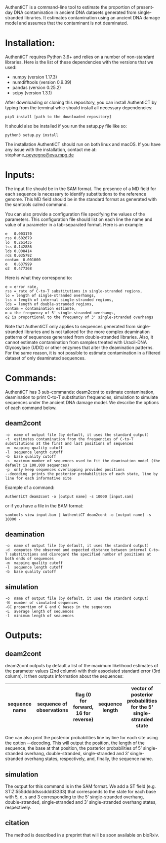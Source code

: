 AuthentiCT is a command-line tool to estimate the proportion of present-day DNA contamination in ancient DNA datasets generated from single-stranded libraries.
It estimates contamination using an ancient DNA damage model and assumes that the contaminant is not deaminated.

Installation:
=============
AuthentiCT requires Python 3.6+ and relies on a number of non-standard libraries. Here is the list of these dependencies with the versions that we used:
- numpy (version 1.17.3)
- numdifftools (version 0.9.39)
- pandas (version 0.25.2)
- scipy (version 1.3.1)

After downloading or cloning this repository, you can install AuthentiCT by typing from the terminal whic should install all necessary dependencies:
```
pip3 install [path to the downloaded repository]
```
It should also be installed if you run the setup.py file like so: 
```
python3 setup.py install
```
The installation AuthentiCT should run on both linux and macOS. If you have any issue with the installation, contact me at: stephane\_peyregne@eva.mpg.de

Inputs:
=======
The input file should be in the SAM format. The presence of a MD field for each sequence is necessary to identify substitutions to the reference genome. This MD field should be in the standard format as generated with the samtools calmd command.

You can also provide a configuration file specifying the values of the parameters. This configuration file should list on each line the name and value of a parameter in a tab-separated format. Here is an example:
```
e	0.003170
rss	0.602679
lo	0.261435
lss	0.142886
lds	0.008414
rds	0.035792
contam	0.001000
o	0.637999
o2	0.477368
```

Here is what they correspond to:
```
e = error rate,
rss = rate of C-to-T substitutions in single-stranded regions,
lo = length of single-stranded overhangs,
lss = length of internal single-stranded regions,
lds = length of double-stranded regions,
contam = contamination estiamte,
o = the frequency of 5' single-stranded overhangs,
o2 is proportional to the frequency of 3' single-stranded overhangs
```

Note that AuthentiCT only applies to sequences generated from single-stranded libraries and is not tailored for the more complex deamination patterns of sequences generated from double-stranded libraries. Also, it cannot estimate contamination from samples treated with Uracil-DNA Glycosylase (UDG) or other enzymes that alter the deamination patterns. For the same reason, it is not possible to estimate contamination in a filtered dataset of only deaminated sequences.

Commands:
=========
AuthentiCT has 3 sub-commands: deam2cont to estimate contamination, deamination to print C-to-T substitution frequencies, simulation to simulate sequences under the ancient DNA damage model. We describe the options of each command below.

deam2cont
---------
	-o	name of output file (by default, it uses the standard output)
	-t	estimates contamination from the frequencies of C-to-T substitutions at the first and last positions of sequences
	-m	mapping quality cutoff
	-l	sequence length cutoff
	-b	base quality cutoff
	-s	maximum number of sequences used to fit the deamination model (the default is 100,000 sequences)
	-p	only keep sequences overlapping provided positions
	--decoding	prints the posterior probabilities of each state, line by line for each informative site

Example of a command:
```
AuthentiCT deam2cont -o [output name] -s 10000 [input.sam]
```
or if you have a file in the BAM format:
```
samtools view input.bam | AuthentiCT deam2cont -o [output name] -s 10000 -
```

deamination
-----------
	-o	name of output file (by default, it uses the standard output)
	-d	computes the observed and expected distance between internal C-to-T substitutions and disregard the specified number of positions at both ends of sequences
	-m	mappinq quality cutoff
	-l	sequence length cutoff
	-b	base quality cutoff

simulation
----------
	-o	name of output file (by default, it uses the standard output)
	-N	number of simulated sequences
	-GC	proportion of G and C bases in the sequences
	-L	average length of sequences
	-l	minimum length of seauences

Outputs:
========

deam2cont
---------
deam2cont outputs by default a list of the maximum likelihood estimates of the parameter values (2nd column) with their associated standard error (3rd column). 
It then outputs information about the sequences:

| sequence name | sequence of observations | flag (0 for forward, 16 for reverse) | sequence length | vector of posterior probabilities for the 5' single-stranded state | vector of posterior probabilities for the double-stranded state | vector of posterior probabilities for the single-stranded state | vector of posterior probabilities for the 3' single-stranded state | vector of informative positions in the sequence | probability that the sequence is endogenous | likelihood from the endogenous model | likelihood from the contaminant model | score (likelihood ratio) |
| --- | --- | --- | --- | --- | --- | --- | --- | --- | --- | --- | --- | --- |

One can also print the posterior probabilities line by line for each site using the option --decoding. This will output the position, the length of the sequence, the base at that position, the posterior probabilities of 5’ single-stranded overhang, double-stranded, single-stranded and 3’ single-stranded overhang states, respectively, and, finally, the sequence name.

simulation
----------
The output for this command is in the SAM format. We add a ST field (e.g. ST:Z:555dddddsssdddd3333) that corresponds to the state for each base with 5, d, s and 3 corresponding to the 5’ single-stranded overhang, double-stranded, single-stranded and 3’ single-stranded overhang states, respectively.

citation
--------
The method is described in a preprint that will be soon available on bioRxiv.

